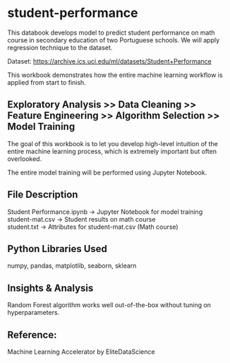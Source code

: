 # student-performance
This databook develops model to predict student performance on math course in secondary education of two Portuguese schools. We will apply regression technique to the dataset.

Dataset: https://archive.ics.uci.edu/ml/datasets/Student+Performance

This workbook demonstrates how the entire machine learning workflow is applied from start to finish. 

## Exploratory Analysis >> Data Cleaning >> Feature Engineering >> Algorithm Selection >> Model Training



The goal of this workbook is to let you develop high-level intuition of the entire machine learning process, which is extremely important but often overlooked.

The entire model training will be performed using Jupyter Notebook.

## File Description
Student Performance.ipynb -> Jupyter Notebook for model training<br/>
student-mat.csv -> Student results on math course<br/>
student.txt -> Attributes for student-mat.csv (Math course)<br/>

## Python Libraries Used
numpy, pandas, matplotlib, seaborn, sklearn

## Insights & Analysis
Random Forest algorithm works well out-of-the-box without tuning on hyperparameters.

## Reference:
Machine Learning Accelerator by EliteDataScience 

